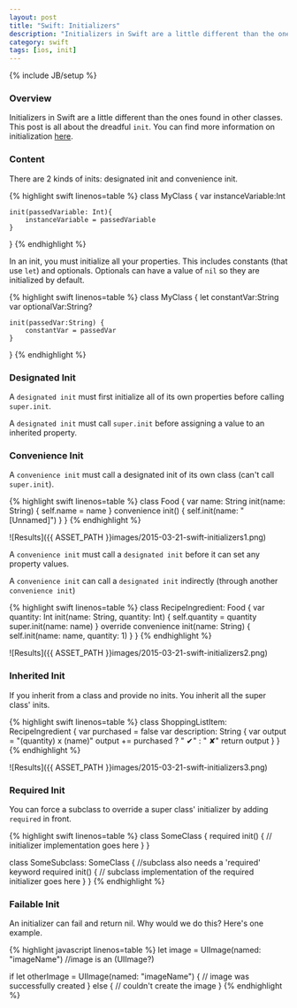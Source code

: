 ```yaml
---
layout: post
title: "Swift: Initializers"
description: "Initializers in Swift are a little different than the ones found in other classes. This post is all about the dreadful `init`. You can find more information on initialization [here](https://developer.apple.com/library/ios/documentation/Swift/Conceptual/Swift_Programming_Language/Initialization.html)."
category: swift
tags: [ios, init]
---
```

{% include JB/setup %}

<!-- Overview -->
<h3>Overview</h3>

Initializers in Swift are a little different than the ones found in other classes. This post is all about the dreadful `init`. You can find more information on initialization [here](https://developer.apple.com/library/ios/documentation/Swift/Conceptual/Swift_Programming_Language/Initialization.html).

<!-- Content -->
<h3>Content</h3>

There are 2 kinds of inits: designated init and convenience init.

<!-- Code _______________________________________-->
{% highlight swift linenos=table  %}
class MyClass {
    var instanceVariable:Int

    init(passedVariable: Int){
        instanceVariable = passedVariable
    }
}
{% endhighlight %}
<!-- /Code ^^^^^^^^^^^^^^^^^^^^^^^^^^^^^^^^^^^^^^-->

In an init, you must initialize all your properties. This includes constants (that use `let`) and optionals. Optionals can have a value of `nil` so they are initialized by default.

<!-- Code _______________________________________-->
{% highlight swift linenos=table  %}
class MyClass {
    let constantVar:String
    var optionalVar:String?

    init(passedVar:String) {
        constantVar = passedVar
    }
}
{% endhighlight %}
<!-- /Code ^^^^^^^^^^^^^^^^^^^^^^^^^^^^^^^^^^^^^^-->

<!-- Designated Init -->
<h3>Designated Init</h3>

A `designated init` must first initialize all of its own properties before calling `super.init`.

A `designated init` must call `super.init` before assigning a value to an inherited property.


<!-- Convenience Init -->
<h3>Convenience Init</h3>

A `convenience init` must call a designated init of its own class (can't call `super.init`).
<!-- Code _______________________________________-->
{% highlight swift linenos=table  %}
class Food {
    var name: String
    init(name: String) {
        self.name = name
    }
    convenience init() {
        self.init(name: "[Unnamed]")
    }
}
{% endhighlight %}
<!-- /Code ^^^^^^^^^^^^^^^^^^^^^^^^^^^^^^^^^^^^^^-->
![Results]({{ ASSET_PATH }}images/2015-03-21-swift-initializers1.png)

A `convenience init` must call a `designated init` before it can set any property values.

A `convenience init` can call a `designated init` indirectly (through another `convenience init`)
<!-- Code _______________________________________-->
{% highlight swift linenos=table  %}
class RecipeIngredient: Food {
    var quantity: Int
    init(name: String, quantity: Int) {
        self.quantity = quantity
        super.init(name: name)
    }
    override convenience init(name: String) {
        self.init(name: name, quantity: 1)
    }
}
{% endhighlight %}
<!-- /Code ^^^^^^^^^^^^^^^^^^^^^^^^^^^^^^^^^^^^^^-->
![Results]({{ ASSET_PATH }}images/2015-03-21-swift-initializers2.png)


<!-- Inherited Init -->
<h3>Inherited Init</h3>

If you inherit from a class and provide no inits. You inherit all the super class' inits.

<!-- Code _______________________________________-->
{% highlight swift linenos=table  %}
class ShoppingListItem: RecipeIngredient {
    var purchased = false
    var description: String {
        var output = "\(quantity) x \(name)"
        output += purchased ? " ✔" : " ✘"
        return output
    }
}
{% endhighlight %}
<!-- /Code ^^^^^^^^^^^^^^^^^^^^^^^^^^^^^^^^^^^^^^-->

![Results]({{ ASSET_PATH }}images/2015-03-21-swift-initializers3.png)


<!-- Required Init -->
<h3>Required Init</h3>

You can force a subclass to override a super class' initializer by adding `required` in front.

<!-- Code _______________________________________-->
{% highlight swift linenos=table  %}
class SomeClass {
    required init() {
        // initializer implementation goes here
    }
}

class SomeSubclass: SomeClass {
    //subclass also needs a 'required' keyword
    required init() {
        // subclass implementation of the required initializer goes here
    }
}
{% endhighlight %}
<!-- /Code ^^^^^^^^^^^^^^^^^^^^^^^^^^^^^^^^^^^^^^-->


<!-- Failable Init -->
<h3>Failable Init</h3>

An initializer can fail and return nil. Why would we do this? Here's one example.

<!-- Code _______________________________________-->
{% highlight javascript linenos=table  %}
let image = UIImage(named: "imageName") //image is an (UIImage?)

if let otherImage = UIImage(named: "imageName") {
    // image was successfully created
} else {
    // couldn't create the image
}
{% endhighlight %}
<!-- /Code ^^^^^^^^^^^^^^^^^^^^^^^^^^^^^^^^^^^^^^-->